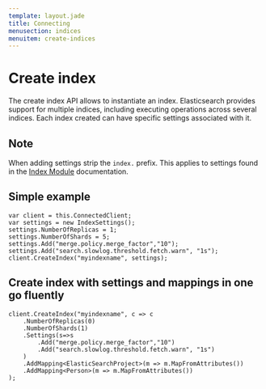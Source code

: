 ```yaml
---
template: layout.jade
title: Connecting
menusection: indices
menuitem: create-indices
---
```



# Create index 
The create index API allows to instantiate an index. Elasticsearch provides support for multiple indices, including executing operations across several indices. Each index created can have specific settings associated with it.

## Note 
When adding settings strip the `index.` prefix. This applies to settings found in the [Index Module](http://www.elasticsearch.org/guide/reference/index-modules/) documentation.

## Simple example

	var client = this.ConnectedClient;
	var settings = new IndexSettings();
	settings.NumberOfReplicas = 1;
	settings.NumberOfShards = 5;
	settings.Add("merge.policy.merge_factor","10");
	settings.Add("search.slowlog.threshold.fetch.warn", "1s");
	client.CreateIndex("myindexname", settings);


## Create index with settings and mappings in one go fluently

	client.CreateIndex("myindexname", c => c
		.NumberOfReplicas(0)
		.NumberOfShards(1)
		.Settings(s=>s
			.Add("merge.policy.merge_factor","10")
			.Add("search.slowlog.threshold.fetch.warn", "1s")
		)   
		.AddMapping<ElasticSearchProject>(m => m.MapFromAttributes())
		.AddMapping<Person>(m => m.MapFromAttributes())
	);


